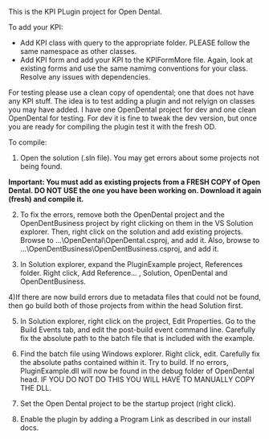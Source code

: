 This is the KPI PLugin project for Open Dental.

To add your KPI:
- Add KPI class with query to the appropriate folder. PLEASE follow the same namespace as other classes. 
- Add KPI form and add your KPI to the KPIFormMore file. Again, look at existing forms and use the same namimg conventions for your class. Resolve any issues with dependencies. 

For testing please use a clean copy of opendental; one that does not have any KPI stuff. The idea is to test adding a plugin and not relyign on classes you may have added.
I have one OpenDental project for dev and one clean OpenDental for testing. For dev it is fine to tweak the dev version, but once you are ready for compiling the plugin test it
with the fresh OD.

To compile:

1) Open the solution (.sln file). You may get errors about some projects not being found.

**Important: You must add as existing projects from a FRESH COPY of Open Dental. DO NOT USE the one you have been working on. Download it again (fresh) and compile it.**

2) To fix the errors, remove both the OpenDental project and the OpenDentBusiness project by right clicking on them in the VS Solution explorer. Then, right click on the solution and add existing projects. Browse to ...\OpenDental\OpenDental.csproj, and add it.  Also, browse to ...\OpenDentBusiness\OpenDentBusiness.csproj, and add it.

3) In Solution explorer, expand the PluginExample project, References folder. Right click, Add Reference... , Solution, OpenDental and OpenDentBusiness.

4)If there are now build errors due to metadata files that could not be found, then go build both of those projects from within the head Solution first.

5) In Solution explorer, right click on the project, Edit Properties. Go to the Build Events tab, and edit the post-build event command line. Carefully fix the absolute path to the batch file that is included with the example.

6) Find the batch file using Windows explorer. Right click, edit. Carefully fix the absolute paths contained within it.
Try to build. If no errors, PluginExample.dll will now be found in the debug folder of OpenDental head. IF YOU DO NOT DO THIS YOU WILL HAVE TO MANUALLY COPY THE DLL.

7) Set the Open Dental project to be the startup project (right click). 

8) Enable the plugin by adding a Program Link as described in our install docs.
